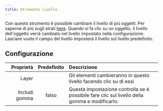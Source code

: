 ```yaml
---
title: Strumento livello
---
```


Con questo strumento è possibile cambiare il livello di più oggetti. Per saperne di più sugli strati [here](../layers.md).
Quando si fa clic su un oggetto, il livello dell'oggetto verrà cambiato nel livello impostato nella configurazione. Lasciare vuoto il campo del livello imposterà il livello sul livello predefinito.

## Configurazione

|     Proprietà | Predefinito | Descrizione                                                                                                   |
| ------------: | :---------: | :------------------------------------------------------------------------------------------------------------ |
|         Layer |             | Gli elementi cambieranno in questo livello facendo clic su di essi                                            |
| Includi gomma |    falso    | Questa impostazione controlla se è possibile fare clic sul livello della gomma e modificarlo. |
